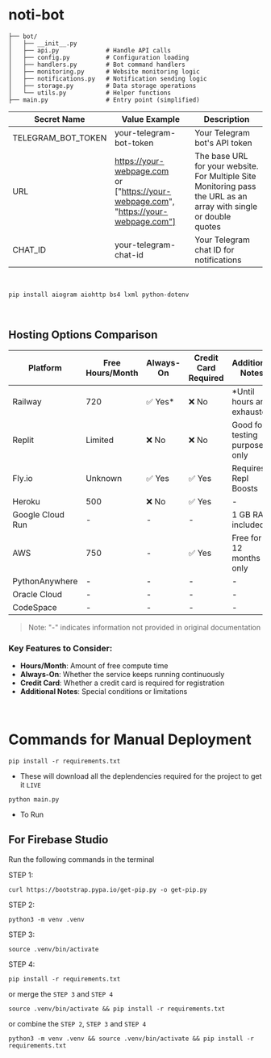 # noti-bot
```
├── bot/
│   ├── __init__.py
│   ├── api.py             # Handle API calls
│   ├── config.py          # Configuration loading
│   ├── handlers.py        # Bot command handlers
│   ├── monitoring.py      # Website monitoring logic
│   ├── notifications.py   # Notification sending logic
│   ├── storage.py         # Data storage operations
│   └── utils.py           # Helper functions
├── main.py                # Entry point (simplified)
```

| Secret Name        | Value Example                | Description                                  |
|--------------------|------------------------------|----------------------------------------------|
| TELEGRAM_BOT_TOKEN | your-telegram-bot-token      | Your Telegram bot's API token                |
| URL                | https://your-webpage.com <br> or <br> ["https://your-webpage.com", "https://your-webpage.com"]| The base URL for your website. <br> For Multiple Site Monitoring pass the URL as an array with single or double quotes               |
| CHAT_ID            | your-telegram-chat-id        | Your Telegram chat ID for notifications      |

<br>

    pip install aiogram aiohttp bs4 lxml python-dotenv
<br>

## Hosting Options Comparison

| Platform | Free Hours/Month | Always-On | Credit Card Required | Additional Notes |
|----------|-----------------|-----------|---------------------|------------------|
| Railway | 720 | ✅ Yes* | ❌ No | *Until hours are exhausted |
| Replit | Limited | ❌ No | ❌ No | Good for testing purpose only |
| Fly.io | Unknown | ✅ Yes | ✅ Yes | Requires Repl Boosts |
| Heroku | 500 | ❌ No | ✅ Yes | - |
| Google Cloud Run | - | - | - | 1 GB RAM included |
| AWS | 750 | - | ✅ Yes | Free for 12 months only |
| PythonAnywhere | - | - | - | - |
| Oracle Cloud | - | - | - | - |
| CodeSpace | - | - | - | - |

> Note: "-" indicates information not provided in original documentation

### Key Features to Consider:
- **Hours/Month**: Amount of free compute time
- **Always-On**: Whether the service keeps running continuously
- **Credit Card**: Whether a credit card is required for registration
- **Additional Notes**: Special conditions or limitations

<br>

<!-- # Platform specific Secrets -->


# Commands for Manual Deployment
```
pip install -r requirements.txt
```

- These will download all the deplendencies required for the project to get it `LIVE`

```
python main.py
```
- To Run


## For Firebase Studio
Run the following commands in the terminal

STEP 1:
```
curl https://bootstrap.pypa.io/get-pip.py -o get-pip.py
```
STEP 2:
```
python3 -m venv .venv
```
STEP 3:
```
source .venv/bin/activate
```
STEP 4:
```
pip install -r requirements.txt
```

or merge the `STEP 3` and `STEP 4`
```
source .venv/bin/activate && pip install -r requirements.txt
```

or combine the `STEP 2`, `STEP 3` and `STEP 4`
```
python3 -m venv .venv && source .venv/bin/activate && pip install -r requirements.txt
```